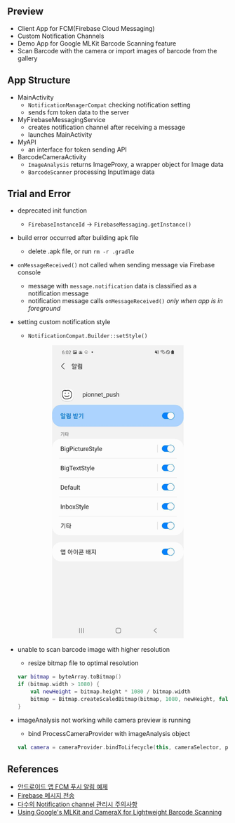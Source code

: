 ## Preview
- Client App for FCM(Firebase Cloud Messaging)
- Custom Notification Channels
- Demo App for Google MLKit Barcode Scanning feature
- Scan Barcode with the camera or import images of barcode from the gallery

## App Structure
- MainActivity
	- `NotificationManagerCompat` checking notification setting
	- sends fcm token data to the server
- MyFirebaseMessagingService
	- creates notification channel after receiving a message
	- launches MainActivity
- MyAPI
	- an interface for token sending API
- BarcodeCameraActivity
	- `ImageAnalysis` returns ImageProxy, a wrapper object for Image data
	- `BarcodeScanner` processing InputImage data

	

## Trial and Error
- deprecated init function
	- `FirebaseInstanceId` -> `FirebaseMessaging.getInstance()`
	
- build error occurred after building apk file
	- delete .apk file, or run `rm -r .gradle`
	
- `onMessageReceived()` not called when sending message via Firebase console
	- message with `message.notification` data is classified as a notification message
	- notification message calls `onMessageReceived()` *only when app is in foreground*

- setting custom notification style
	- `NotificationCompat.Builder::setStyle()`
<p align="center">
	<img src="img.jpg" width="300">
</p>

- unable to scan barcode image with higher resolution
	- resize bitmap file to optimal resolution
	```kotlin
    var bitmap = byteArray.toBitmap()
    if (bitmap.width > 1080) {
		val newHeight = bitmap.height * 1080 / bitmap.width
		bitmap = Bitmap.createScaledBitmap(bitmap, 1080, newHeight, false)
	}
	```

- imageAnalysis not working while camera preview is running
	- bind ProcessCameraProvider with imageAnalysis object
	```kotlin
	val camera = cameraProvider.bindToLifecycle(this, cameraSelector, preview, imageAnalysis)
	```

## References
- [안드로이드 앱 FCM 푸시 알림 예제](https://blog.naver.com/PostView.naver?blogId=ndb796&logNo=221553341369&redirect=Dlog&widgetTypeCall=true&directAccess=false)
- [Firebase 메시지 전송](https://team-platform.tistory.com/23)
- [다수의 Notification channel 관리시 주의사항](https://dev3m.tistory.com/entry/%EB%8B%A4%EC%88%98%EC%9D%98-Notification-channel-%EA%B4%80%EB%A6%AC%EC%8B%9C-%EC%A3%BC%EC%9D%98%EC%82%AC%ED%95%AD)
- [Using Google's MLKit and CameraX for Lightweight Barcode Scanning ](https://beakutis.medium.com/using-googles-mlkit-and-camerax-for-lightweight-barcode-scanning-bb2038164cdc)